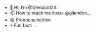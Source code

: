 - 👋 Hi, I’m @Glendon123
- 📫 How to reach me insta- @gllendon__
- 😄 Pronouns:he/him
- ⚡ Fun fact: ...

<!---
Glendon1234/Glendon1234 is a ✨ special ✨ repository because its `README.md` (this file) appears on your GitHub profile.
You can click the Preview link to take a look at your changes.
--->
